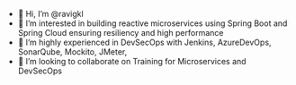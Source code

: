 - 👋 Hi, I’m @ravigkl
- 👀 I’m interested in building reactive microservices using Spring Boot and Spring Cloud ensuring resiliency and high performance
- 🌱 I’m highly experienced in DevSecOps with Jenkins, AzureDevOps, SonarQube, Mockito, JMeter, 
- 💞️ I’m looking to collaborate on Training for Microservices and DevSecOps


